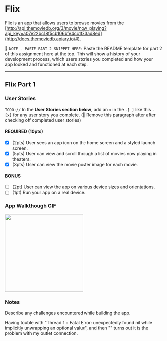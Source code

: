 # Flix

Flix is an app that allows users to browse movies from the [http://api.themoviedb.org/3/movie/now_playing?api_key=a07e22bc18f5cb106bfe4cc1f83ad8ed](http://docs.themoviedb.apiary.io/#).

📝 `NOTE - PASTE PART 2 SNIPPET HERE:` Paste the README template for part 2 of this assignment here at the top. This will show a history of your development process, which users stories you completed and how your app looked and functioned at each step.

---

## Flix Part 1

### User Stories
`TODO://` In the **User Stories section below**, add an `x` in the `-[ ]` like this `- [x]` for any user story you complete. (🚫 Remove this paragraph after after checking off completed user stories)

#### REQUIRED (10pts)
- [x] (2pts) User sees an app icon on the home screen and a styled launch screen.
- [x] (5pts) User can view and scroll through a list of movies now playing in theaters.
- [x] (3pts) User can view the movie poster image for each movie.

#### BONUS
- [ ] (2pt) User can view the app on various device sizes and orientations.
- [ ] (1pt) Run your app on a real device.

### App Walkthough GIF

<img src="https://recordit.co/I8KQUdbOSr" width=250><br>

### Notes
Describe any challenges encountered while building the app.

Having touble with "Thread 1 = Fatal Error: unexpectedly found nil while implicitly unwrapping an optional value",
and then "" turns out it
is the problem with my outlet connection. 
